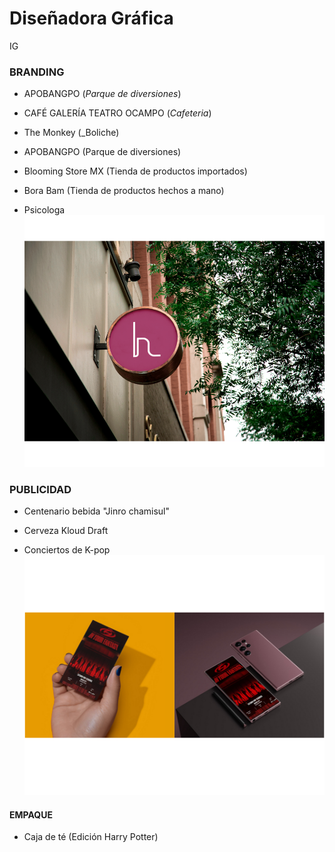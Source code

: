 # Diseñadora Gráfica
IG
### BRANDING

- APOBANGPO
(_Parque de diversiones_)
            ![]()
            ![]()
            ![]()

 - CAFÉ GALERÍA TEATRO OCAMPO
(_Cafeteria_)

- The Monkey
(_Boliche)
          ![]()

- APOBANGPO
(Parque de diversiones)

- Blooming Store MX
(Tienda de productos importados)

- Bora Bam
(Tienda de productos hechos a mano)

- Psicologa
          ![](assest/CANCELADO(2).png)

### PUBLICIDAD
- Centenario bebida "Jinro chamisul"

- Cerveza Kloud Draft

- Conciertos de K-pop
          ![](assest/Diseñosintítulo.png)

#### EMPAQUE
- Caja de té
(Edición Harry Potter)
